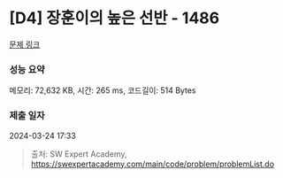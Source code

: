 # [D4] 장훈이의 높은 선반 - 1486 

[문제 링크](https://swexpertacademy.com/main/code/problem/problemDetail.do?contestProbId=AV2b7Yf6ABcBBASw) 

### 성능 요약

메모리: 72,632 KB, 시간: 265 ms, 코드길이: 514 Bytes

### 제출 일자

2024-03-24 17:33



> 출처: SW Expert Academy, https://swexpertacademy.com/main/code/problem/problemList.do